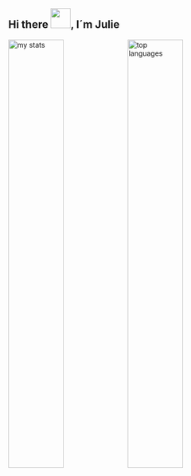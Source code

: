 ## Hi there <img src="https://raw.githubusercontent.com/nixin72/nixin72/master/wave.gif" width="40px">, I´m Julie

<img alt="my stats" align="left" width="47%" src="https://github-readme-stats.vercel.app/api?username=julihejt&show_icons=true"/>

<img alt="top languages" align="left" width="47%" src="https://github-readme-stats.vercel.app/api/top-langs/?username=julihejt&layout=donut"/>


